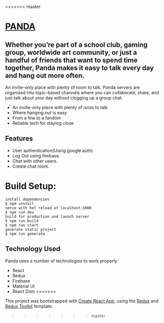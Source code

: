 <<<<<<< master
# [PANDA](https://fire-auth-recap-5ca96.web.app/)
## Whether you’re part of a school club, gaming group, worldwide art community, or just a handful of friends that want to spend time together, Panda makes it easy to talk every day and hang out more often.


An invite-only place with plenty of room to talk.
Panda servers are organized into topic-based channels where you can collaborate, share, and just talk about your day without clogging up a group chat.

- An invite-only place with plenty of room to talk
- Where hanging out is easy
- From a few to a fandom
- Reliable tech for staying close

## Features
- User authentication(Uisng google auth).
- Log Out using firebase.
- Chat with other users.
- Create chat room.

# Build Setup:

```
install dependencies
$ npm install
serve with hot reload at localhost:3000
$ npm run dev
build for production and launch server
$ npm run build
$ npm run start
generate static project
$ npm run generate
```

## Technology Used
Panda uses a number of technologies to work properly:
 - React
 - Redux
 - Firebase
 - Material UI
 - React Dom
=======


This project was bootstrapped with [Create React App](https://github.com/facebook/create-react-app), using the [Redux](https://redux.js.org/) and [Redux Toolkit](https://redux-toolkit.js.org/) template.


>>>>>>> master




